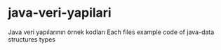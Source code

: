 # java-veri-yapilari
Java veri yapılarının örnek kodları
Each files example code of java-data structures types
